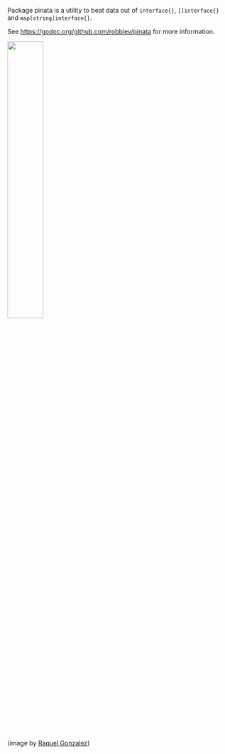 Package pinata is a utility to beat data out of `interface{}`, `[]interface{}` and `map[string]interface{}`.

See https://godoc.org/github.com/robbiev/pinata for more information.

<a href="https://godoc.org/github.com/robbiev/pinata"><img src="http://garbagecollected.org/img/pinata.jpg" width="40%" height="40%"></a>

(image by [Raquel Gonzalez](https://www.flickr.com/photos/raquelgo/7001286319/))
